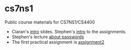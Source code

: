 # cs7ns1

Public course materials for CS7NS1/CS4400

- Ciaran's [intro](intro.pdf) slides. Stephen's [intro](assignments-intro.pdf)
to the assignments.
- Stephen's lecture [about passwords](about-passwords.pdf)
- The first practical assignment is [assignment2](./assignment2)
